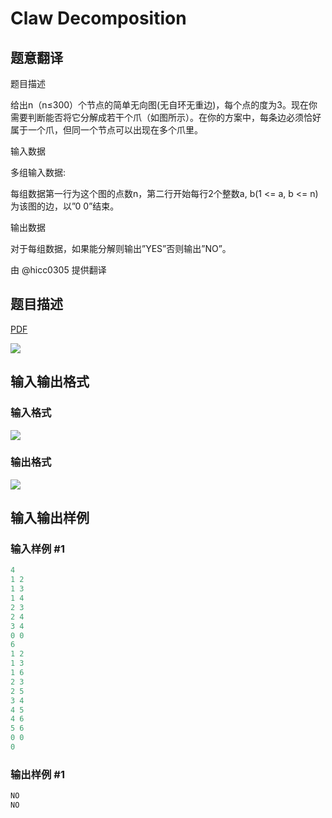 # Claw Decomposition

## 题意翻译

题目描述

给出n（n≤300）个节点的简单无向图(无自环无重边)，每个点的度为3。现在你需要判断能否将它分解成若干个爪（如图所示）。在你的方案中，每条边必须恰好属于一个爪，但同一个节点可以出现在多个爪里。

输入数据

多组输入数据:

每组数据第一行为这个图的点数n，第二行开始每行2个整数a, b(1 <= a, b <= n)为该图的边，以”0 0”结束。

输出数据

对于每组数据，如果能分解则输出”YES”否则输出”NO”。

由 @hicc0305 提供翻译

## 题目描述

[problemUrl]: https://uva.onlinejudge.org/index.php?option=com_onlinejudge&Itemid=8&category=25&page=show_problem&problem=2391

[PDF](https://uva.onlinejudge.org/external/113/p11396.pdf)

![](https://cdn.luogu.com.cn/upload/vjudge_pic/UVA11396/d0404f7e27b36ed0043ea7d4fcbae172532b44dc.png)

## 输入输出格式

### 输入格式

![](https://cdn.luogu.com.cn/upload/vjudge_pic/UVA11396/6011538dba83f6a9b523a18c963da49d27308b1e.png)

### 输出格式

![](https://cdn.luogu.com.cn/upload/vjudge_pic/UVA11396/812631cffa3f2fdf637a849b000e04afc2eec415.png)

## 输入输出样例

### 输入样例 #1

```cpp
4
1 2
1 3
1 4
2 3
2 4
3 4
0 0
6
1 2
1 3
1 6
2 3
2 5
3 4
4 5
4 6
5 6
0 0
0
```


### 输出样例 #1

```cpp
NO
NO
```


